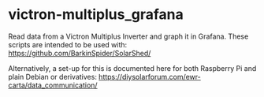 # victron-multiplus_grafana
Read data from a Victron Multiplus Inverter and graph it in Grafana. These scripts are intended to be used with: https://github.com/BarkinSpider/SolarShed/

Alternatively, a set-up for this is documented here for both Raspberry Pi and plain Debian or derivatives: https://diysolarforum.com/ewr-carta/data_communication/
